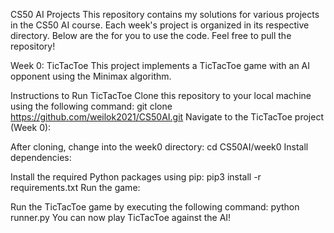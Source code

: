 CS50 AI Projects
This repository contains my solutions for various projects in the CS50 AI course. Each week's project is organized in its respective directory. Below are the for you to use the code. 
Feel free to pull the repository!

Week 0: TicTacToe
This project implements a TicTacToe game with an AI opponent using the Minimax algorithm.

Instructions to Run TicTacToe
Clone this repository to your local machine using the following command:
git clone https://github.com/weilok2021/CS50AI.git
Navigate to the TicTacToe project (Week 0):

After cloning, change into the week0 directory:
cd CS50AI/week0
Install dependencies:

Install the required Python packages using pip:
pip3 install -r requirements.txt
Run the game:

Run the TicTacToe game by executing the following command:
python runner.py
You can now play TicTacToe against the AI!


